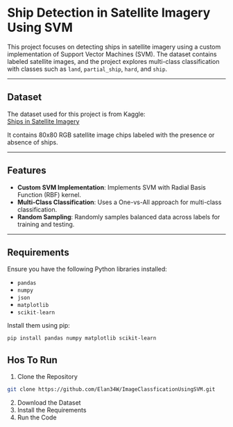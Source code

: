# Ship Detection in Satellite Imagery Using SVM

This project focuses on detecting ships in satellite imagery using a custom implementation of Support Vector Machines (SVM). The dataset contains labeled satellite images, and the project explores multi-class classification with classes such as `land`, `partial_ship`, `hard`, and `ship`.

---

## Dataset

The dataset used for this project is from Kaggle:  
[Ships in Satellite Imagery](https://www.kaggle.com/datasets/rhammell/ships-in-satellite-imagery/data?select=scenes)  

It contains 80x80 RGB satellite image chips labeled with the presence or absence of ships.

---

## Features

- **Custom SVM Implementation**: Implements SVM with Radial Basis Function (RBF) kernel.
- **Multi-Class Classification**: Uses a One-vs-All approach for multi-class classification.
- **Random Sampling**: Randomly samples balanced data across labels for training and testing.


---

## Requirements

Ensure you have the following Python libraries installed:

- `pandas`
- `numpy`
- `json`
- `matplotlib`
- `scikit-learn`

Install them using pip:

```bash
pip install pandas numpy matplotlib scikit-learn
```

## Hos To Run
1. Clone the Repository
```bash
git clone https://github.com/Elan34W/ImageClassficationUsingSVM.git
```
2. Download the Dataset
3. Install the Requirements
4. Run the Code
